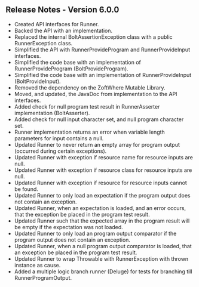 ## Release Notes - Version 6.0.0

* Created API interfaces for Runner.
* Backed the API with an implementation.
* Replaced the internal BoltAssertionException class with a public RunnerException class.
* Simplified the API with RunnerProvideProgram and RunnerProvideInput interfaces.
* Simplified the code base with an implementation of RunnerProvideProgram (BoltProvideProgram).
* Simplified the code base with an implementation of RunnerProvideInput (BoltProvideInput). 
* Removed the dependency on the ZoftWhere Mutable Library.
* Moved, and updated, the JavaDoc from implementation to the API interfaces.
* Added check for null program test result in RunnerAsserter implementation (BoltAsserter). 
* Added check for null input character set, and null program character set. 
* Runner implementation returns an error when variable length parameters for input contains a null.
* Updated Runner to never return an empty array for program output (occurred during certain exceptions).
* Updated Runner with exception if resource name for resource inputs are null.
* Updated Runner with exception if resource class for resource inputs are null.
* Updated Runner with exception if resource for resource inputs cannot be found.
* Updated Runner to only load an expectation if the program output does not contain an exception.
* Updated Runner, when an expectation is loaded, and an error occurs, that the exception be placed in the program test result.
* Updated Runner such that the expected array in the program result will be empty if the expectation was not loaded.  
* Updated Runner to only load an program output comparator if the program output does not contain an exception.
* Updated Runner, when a null program output comparator is loaded, that an exception be placed in the program test result.
* Updated Runner to wrap Throwable with RunnerException with thrown instance as cause.
* Added a multiple logic branch runner (Deluge) for tests for branching till RunnerProgramOutput.
